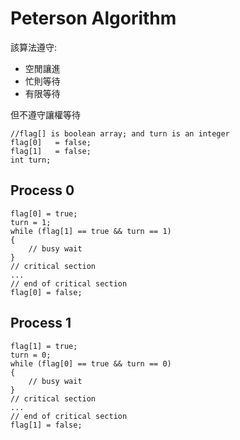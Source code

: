 # Peterson Algorithm


該算法遵守:
- 空閒讓進
- 忙則等待
- 有限等待

但不遵守讓權等待

```
//flag[] is boolean array; and turn is an integer
flag[0]   = false;
flag[1]   = false;
int turn;
```

## Process 0

```
flag[0] = true;
turn = 1;
while (flag[1] == true && turn == 1)
{
    // busy wait
}
// critical section
...
// end of critical section
flag[0] = false;
```

## Process 1

```
flag[1] = true;
turn = 0;
while (flag[0] == true && turn == 0)
{
    // busy wait
}
// critical section
...
// end of critical section
flag[1] = false;
```
